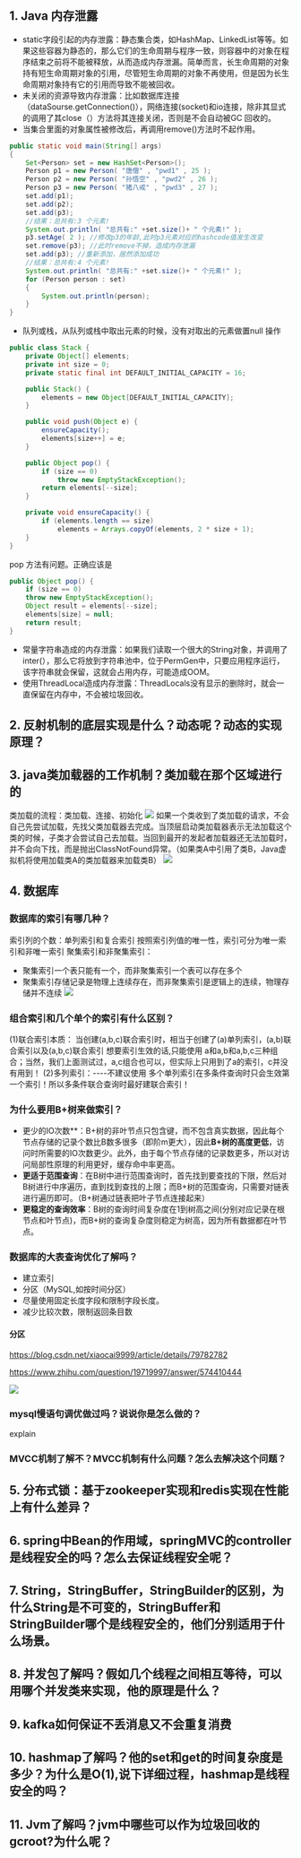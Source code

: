 ## 1. Java 内存泄露
 - static字段引起的内存泄露：静态集合类，如HashMap、LinkedList等等。如果这些容器为静态的，那么它们的生命周期与程序一致，则容器中的对象在程序结束之前将不能被释放，从而造成内存泄漏。简单而言，长生命周期的对象持有短生命周期对象的引用，尽管短生命周期的对象不再使用，但是因为长生命周期对象持有它的引用而导致不能被回收。
 - 未关闭的资源导致内存泄露：比如数据库连接（dataSourse.getConnection()），网络连接(socket)和io连接，除非其显式的调用了其close（）方法将其连接关闭，否则是不会自动被GC 回收的。
 - 当集合里面的对象属性被修改后，再调用remove()方法时不起作用。
```java
public static void main(String[] args)
{
    Set<Person> set = new HashSet<Person>();
    Person p1 = new Person( "唐僧" , "pwd1" , 25 );
    Person p2 = new Person( "孙悟空" , "pwd2" , 26 );
    Person p3 = new Person( "猪八戒" , "pwd3" , 27 );
    set.add(p1);
    set.add(p2);
    set.add(p3);
    //结果：总共有:3 个元素!
    System.out.println( "总共有:" +set.size()+ " 个元素!" ); 
    p3.setAge( 2 ); //修改p3的年龄,此时p3元素对应的hashcode值发生改变
    set.remove(p3); //此时remove不掉，造成内存泄漏
    set.add(p3); //重新添加，居然添加成功
    //结果：总共有:4 个元素!
    System.out.println( "总共有:" +set.size()+ " 个元素!" ); 
    for (Person person : set)
    {
    	System.out.println(person);
    }
}
```
 - 队列或栈，从队列或栈中取出元素的时候，没有对取出的元素做置null 操作
```java
public class Stack {
    private Object[] elements;
    private int size = 0;
    private static final int DEFAULT_INITIAL_CAPACITY = 16;

    public Stack() {
        elements = new Object[DEFAULT_INITIAL_CAPACITY];
    }

    public void push(Object e) {
        ensureCapacity();
        elements[size++] = e;
    }

    public Object pop() {
        if (size == 0)
            throw new EmptyStackException();
        return elements[--size];
    }

    private void ensureCapacity() {
        if (elements.length == size)
            elements = Arrays.copyOf(elements, 2 * size + 1);
    }
}
```
pop 方法有问题。正确应该是
```java
public Object pop() {
    if (size == 0)
    throw new EmptyStackException();
    Object result = elements[--size];
    elements[size] = null;
    return result;
}
```
 - 常量字符串造成的内存泄露：如果我们读取一个很大的String对象，并调用了inter(），那么它将放到字符串池中，位于PermGen中，只要应用程序运行，该字符串就会保留，这就会占用内存，可能造成OOM。
 - 使用ThreadLocal造成内存泄露：ThreadLocals没有显示的删除时，就会一直保留在内存中，不会被垃圾回收。 
## 2. 反射机制的底层实现是什么？动态呢？动态的实现原理？

## 3. java类加载器的工作机制？类加载在那个区域进行的
类加载的流程：类加载、连接、初始化
![](https://note.youdao.com/yws/api/personal/file/1346A1F9233F4BD88FA242FA0DA4CA3A?method=download&shareKey=f3845e50d25437335b32984e19d50bdc)
如果一个类收到了类加载的请求，不会自己先尝试加载，先找父类加载器去完成。当顶层启动类加载器表示无法加载这个类的时候，子类才会尝试自己去加载。当回到最开的发起者加载器还无法加载时，并不会向下找，而是抛出ClassNotFound异常。（如果类A中引用了类B，Java虚拟机将使用加载类A的类加载器来加载类B）
![](https://note.youdao.com/yws/api/personal/file/985D6F089D0D4527BCE0A7A9B5C06FE6?method=download&shareKey=8e57cf4018a3f655216835e550d5df93)

## 4. 数据库
### 数据库的索引有哪几种？
索引列的个数：单列索引和复合索引
按照索引列值的唯一性，索引可分为唯一索引和非唯一索引
聚集索引和非聚集索引：
 - 聚集索引一个表只能有一个，而非聚集索引一个表可以存在多个
 - 聚集索引存储记录是物理上连续存在，而非聚集索引是逻辑上的连续，物理存储并不连续
![](https://note.youdao.com/yws/api/personal/file/F0FEA05D1C854C4D838147A4E457740C?method=download&shareKey=e7964fbadb23db69da99c853a70b26ca)

### 组合索引和几个单个的索引有什么区别？
(1)联合索引本质：
当创建(a,b,c)联合索引时，相当于创建了(a)单列索引，(a,b)联合索引以及(a,b,c)联合索引
想要索引生效的话,只能使用 a和a,b和a,b,c三种组合；当然，我们上面测试过，a,c组合也可以，但实际上只用到了a的索引，c并没有用到！
(2)多列索引：----不建议使用
多个单列索引在多条件查询时只会生效第一个索引！所以多条件联合查询时最好建联合索引！

### 为什么要用B+树来做索引？
- 更少的IO次数**：B+树的非叶节点只包含键，而不包含真实数据，因此每个节点存储的记录个数比B数多很多（即阶m更大），因此**B+树的高度更低**，访问时所需要的IO次数更少。此外，由于每个节点存储的记录数更多，所以对访问局部性原理的利用更好，缓存命中率更高。
- **更适于范围查询**：在B树中进行范围查询时，首先找到要查找的下限，然后对B树进行中序遍历，直到找到查找的上限；而B+树的范围查询，只需要对链表进行遍历即可。（B+树通过链表把叶子节点连接起来）
- **更稳定的查询效率**：B树的查询时间复杂度在1到树高之间(分别对应记录在根节点和叶节点)，而B+树的查询复杂度则稳定为树高，因为所有数据都在叶节点。


### 数据库的大表查询优化了解吗？
- 建立索引
- 分区（MySQL,如按时间分区）
- 尽量使用固定长度字段和限制字段长度。
- 减少比较次数，限制返回条目数

#### 分区

https://blog.csdn.net/xiaocai9999/article/details/79782782

https://www.zhihu.com/question/19719997/answer/574410444

![](https://note.youdao.com/yws/api/personal/file/D63313EA38DD475A96096B47A253A7F8?method=download&shareKey=0fc45c1087ea8f0977e84a8145f3d29f)


### mysql慢语句调优做过吗？说说你是怎么做的？
explain 


### MVCC机制了解不？MVCC机制有什么问题？怎么去解决这个问题？


## 5. 分布式锁：基于zookeeper实现和redis实现在性能上有什么差异？
## 6. spring中Bean的作用域，springMVC的controller是线程安全的吗？怎么去保证线程安全呢？
## 7. String，StringBuffer，StringBuilder的区别，为什么String是不可变的，StringBuffer和StringBuilder哪个是线程安全的，他们分别适用于什么场景。
## 8. 并发包了解吗？假如几个线程之间相互等待，可以用哪个并发类来实现，他的原理是什么？
## 9. kafka如何保证不丢消息又不会重复消费
## 10. hashmap了解吗？他的set和get的时间复杂度是多少？为什么是O(1),说下详细过程，hashmap是线程安全的吗？
## 11. Jvm了解吗？jvm中哪些可以作为垃圾回收的gcroot?为什么呢？
